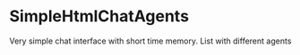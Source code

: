 # SimpleHtmlChatAgents
Very simple chat interface with short time memory. List with different agents
